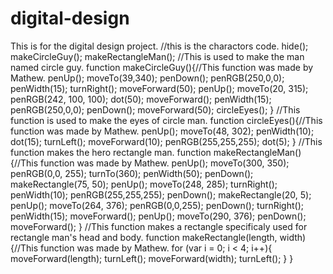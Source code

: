 # digital-design
This is for the digital design project.
//this is the charactors code.
hide();
makeCircleGuy();
makeRectangleMan();
//This is used to make the man named circle guy.
function makeCircleGuy(){//This function was made by Mathew.
penUp();
moveTo(39,340);
penDown();
penRGB(250,0,0);
penWidth(15);
turnRight();
moveForward(50);
penUp();
moveTo(20, 315);
penRGB(242, 100, 100);
dot(50);
moveForward();
penWidth(15);
penRGB(250,0,0);
penDown();
moveForward(50);
circleEyes();
}
//This function is used to make the eyes of circle man.
function circleEyes(){//This function was made by Mathew.
  penUp();
  moveTo(48, 302);
  penWidth(10);
  dot(15);
  turnLeft();
  moveForward(10);
  penRGB(255,255,255);
  dot(5);
}
//This function makes the hero rectangle man.
function makeRectangleMan(){//This function was made by Mathew.
  penUp();
  moveTo(300, 350);
  penRGB(0,0, 255);
  turnTo(360);
  penWidth(50);
  penDown();
  makeRectangle(75, 50);
  penUp();
  moveTo(248, 285);
  turnRight();
  penWidth(10);
  penRGB(255,255,255);
  penDown();
  makeRectangle(20, 5);
  penUp();
  moveTo(264, 376);
  penRGB(0,0,255);
  penDown();
  turnRight();
  penWidth(15);
  moveForward();
  penUp();
  moveTo(290, 376);
  penDown();
  moveForward();
}
//This function makes a rectangle specificaly used for rectangle man's head and body.
function makeRectangle(length, width){//This function was made by Mathew.
 for (var i = 0; i < 4; i++){
  moveForward(length);
  turnLeft();
  moveForward(width);
  turnLeft();
 }
}
